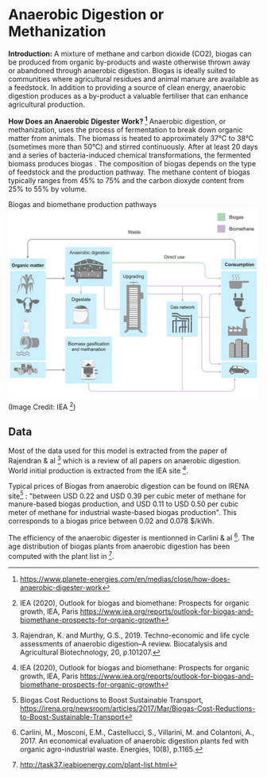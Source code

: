 # Anaerobic Digestion or Methanization

**Introduction:**
A mixture of methane and carbon dioxide (CO2), biogas can be produced from organic by-products and waste otherwise thrown away or abandoned through anaerobic digestion. Biogas is ideally suited to communities where agricultural residues and animal manure are available as a feedstock. In addition to providing a source of clean energy, anaerobic digestion produces as a by-product a valuable fertiliser that can enhance agricultural production.


**How Does an Anaerobic Digester Work? [^6]**
Anaerobic digestion, or methanization, uses the process of fermentation to break down organic matter from animals. The biomass is heated to approximately 37°C to 38°C (sometimes more than 50°C) and stirred continuously. After at least 20 days and a series of bacteria-induced chemical transformations, the fermented biomass produces biogas . 
The composition of biogas depends on the type of feedstock and the production pathway. The methane content of biogas typically ranges from 45% to 75% and the carbon dioxyde content from 25% to 55% by volume.


Biogas and biomethane production pathways 
![](Biogasbiomethaneinfographic.png) 
(Image Credit: IEA [^5])



## Data     
Most of the data used for this model is extracted from the paper of Rajendran & al [^1] which is a review of all papers on anaerobic digestion. 
World initial production is extracted from the IEA site [^5].

Typical prices of Biogas from anaerobic digestion can be found on IRENA site[^2] : "between USD 0.22 and USD 0.39 per cubic meter of methane for manure-based biogas production, and USD 0.11 to USD 0.50 per cubic meter of methane for industrial waste-based biogas production". This corresponds to a biogas price between 0.02 and 0.078 $/kWh. 

The efficiency of the anaerobic digester is mentionned in Carlini & al [^3].
The age distribution of biogas plants from anaerobic digestion has been computed with the plant list in [^4].

[^1]: Rajendran, K. and Murthy, G.S., 2019. Techno-economic and life cycle assessments of anaerobic digestion–A review. Biocatalysis and Agricultural Biotechnology, 20, p.101207.
[^2]: Biogas Cost Reductions to Boost Sustainable Transport, https://irena.org/newsroom/articles/2017/Mar/Biogas-Cost-Reductions-to-Boost-Sustainable-Transport
[^3]:Carlini, M., Mosconi, E.M., Castellucci, S., Villarini, M. and Colantoni, A., 2017. An economical evaluation of anaerobic digestion plants fed with organic agro-industrial waste. Energies, 10(8), p.1165.
[^4]: http://task37.ieabioenergy.com/plant-list.html
[^5]: IEA (2020), Outlook for biogas and biomethane: Prospects for organic growth, IEA, Paris https://www.iea.org/reports/outlook-for-biogas-and-biomethane-prospects-for-organic-growth
[^6]: https://www.planete-energies.com/en/medias/close/how-does-anaerobic-digester-work
